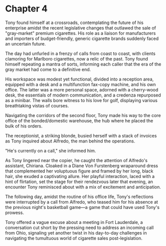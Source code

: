 # Chapter 4
Tony found himself at a crossroads, contemplating the future of his enterprise amidst the recent legislative changes that outlawed the sale of "gray-market" premium cigarettes. His role as a liaison for manufacturers and importers of budget-friendly, generic cigarette brands suddenly faced an uncertain future.

The day had unfurled in a frenzy of calls from coast to coast, with clients clamoring for Marlboro cigarettes, now a relic of the past. Tony found himself repeating a mantra of sorts, informing each caller that the era of the gray market had come to a definitive end.

His workspace was modest yet functional, divided into a reception area, equipped with a desk and a multifunction fax-copy machine, and his own office. The latter was a more personal space, adorned with a cherry-wood desk, the essentials of modern communication, and a credenza repurposed as a minibar. The walls bore witness to his love for golf, displaying various breathtaking vistas of courses.

Navigating the corridors of the second floor, Tony made his way to the core office of the bonded/domestic warehouse, the hub where he placed the bulk of his orders.

The receptionist, a striking blonde, busied herself with a stack of invoices as Tony inquired about Alfredo, the man behind the operations.

"He's currently on a call," she informed him.

As Tony lingered near the copier, he caught the attention of Alfredo's assistant, Chiriana. Cloaked in a Diane Von Furstenberg wraparound dress that complemented her voluptuous figure and framed by her long, black hair, she exuded a captivating allure. Her playful interaction, laced with a hint of flirtation, set the stage for their rendezvous later that evening, an encounter Tony reminisced about with a mix of excitement and anticipation.

The following day, amidst the routine of his office life, Tony's reflections were interrupted by a call from Alfredo, who teased him for his absence at the previous night's basketball game—a game that could have used Tony's prowess.

Tony offered a vague excuse about a meeting in Fort Lauderdale, a conversation cut short by the pressing need to address an incoming call from Ohio, signaling yet another twist in his day-to-day challenges in navigating the tumultuous world of cigarette sales post-legislation.